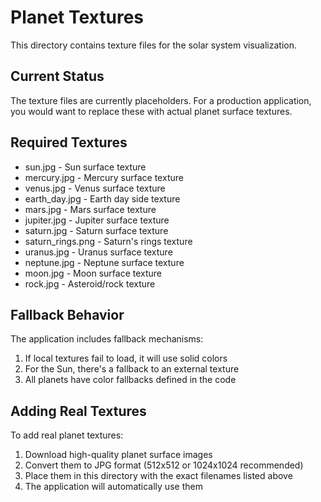 # Planet Textures

This directory contains texture files for the solar system visualization.

## Current Status
The texture files are currently placeholders. For a production application, you would want to replace these with actual planet surface textures.

## Required Textures
- sun.jpg - Sun surface texture
- mercury.jpg - Mercury surface texture  
- venus.jpg - Venus surface texture
- earth_day.jpg - Earth day side texture
- mars.jpg - Mars surface texture
- jupiter.jpg - Jupiter surface texture
- saturn.jpg - Saturn surface texture
- saturn_rings.png - Saturn's rings texture
- uranus.jpg - Uranus surface texture
- neptune.jpg - Neptune surface texture
- moon.jpg - Moon surface texture
- rock.jpg - Asteroid/rock texture

## Fallback Behavior
The application includes fallback mechanisms:
1. If local textures fail to load, it will use solid colors
2. For the Sun, there's a fallback to an external texture
3. All planets have color fallbacks defined in the code

## Adding Real Textures
To add real planet textures:
1. Download high-quality planet surface images
2. Convert them to JPG format (512x512 or 1024x1024 recommended)
3. Place them in this directory with the exact filenames listed above
4. The application will automatically use them
